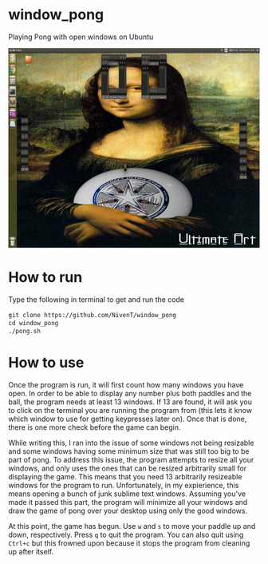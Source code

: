 # window_pong
Playing Pong with open windows on Ubuntu

<img src="https://github.com/NivenT/window_pong/blob/master/screenshot.png" alt="Screenshot" width="800" height="400">

# How to run
Type the following in terminal to get and run the code
```
git clone https://github.com/NivenT/window_pong
cd window_pong
./pong.sh 
```

# How to use
Once the program is run, it will first count how many windows you have open. In order to be able to display any number plus both paddles and the ball, the program needs at least 13 windows. If 13 are found, it will ask you to click on the terminal you are running the program from (this lets it know which window to use for getting keypresses later on). Once that is done, there is one more check before the game can begin.

While writing this, I ran into the issue of some windows not being resizable and some windows having some minimum size that was still too big to be part of pong. To address this issue, the program attempts to resize all your windows, and only uses the ones that can be resized arbitrarily small for displaying the game. This means that you need 13 arbitrarily resizeable windows for the program to run. Unfortunately, in my expierience, this means opening a bunch of junk sublime text windows. Assuming you've made it passed this part, the program will minimize all your windows and draw the game of pong over your desktop using only the good windows.

At this point, the game has begun. Use `w` and `s` to move your paddle up and down, respectively. Press `q` to quit the program. You can also quit using `Ctrl+c` but this frowned upon because it stops the program from cleaning up after itself.
